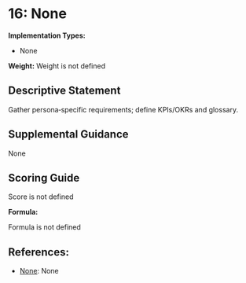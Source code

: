 # 16: None

**Implementation Types:**

- None

**Weight:** Weight is not defined

## Descriptive Statement

Gather persona‑specific requirements; define KPIs/OKRs and glossary.

## Supplemental Guidance

None

## Scoring Guide

Score is not defined

**Formula:**

Formula is not defined

## References:

- [None](None): None
